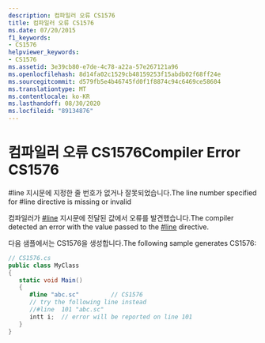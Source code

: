 ```yaml
---
description: 컴파일러 오류 CS1576
title: 컴파일러 오류 CS1576
ms.date: 07/20/2015
f1_keywords:
- CS1576
helpviewer_keywords:
- CS1576
ms.assetid: 3e39cb80-e7de-4c78-a22a-57e267121a96
ms.openlocfilehash: 8d14fa02c1529cb48159253f15abdb02f68ff24e
ms.sourcegitcommit: d579fb5e4b46745fd0f1f8874c94c6469ce58604
ms.translationtype: MT
ms.contentlocale: ko-KR
ms.lasthandoff: 08/30/2020
ms.locfileid: "89134876"
---
```

# <a name="compiler-error-cs1576"></a><span data-ttu-id="f7330-103">컴파일러 오류 CS1576</span><span class="sxs-lookup"><span data-stu-id="f7330-103">Compiler Error CS1576</span></span>
<span data-ttu-id="f7330-104">#line 지시문에 지정한 줄 번호가 없거나 잘못되었습니다.</span><span class="sxs-lookup"><span data-stu-id="f7330-104">The line number specified for #line directive is missing or invalid</span></span>  
  
 <span data-ttu-id="f7330-105">컴파일러가 [#line](../language-reference/preprocessor-directives/preprocessor-line.md) 지시문에 전달된 값에서 오류를 발견했습니다.</span><span class="sxs-lookup"><span data-stu-id="f7330-105">The compiler detected an error with the value passed to the [#line](../language-reference/preprocessor-directives/preprocessor-line.md) directive.</span></span>  
  
 <span data-ttu-id="f7330-106">다음 샘플에서는 CS1576을 생성합니다.</span><span class="sxs-lookup"><span data-stu-id="f7330-106">The following sample generates CS1576:</span></span>  
  
```csharp  
// CS1576.cs  
public class MyClass  
{  
   static void Main()  
   {  
      #line "abc.sc"         // CS1576  
      // try the following line instead  
      //#line  101 "abc.sc"  
      intt i;  // error will be reported on line 101  
   }  
}  
```
